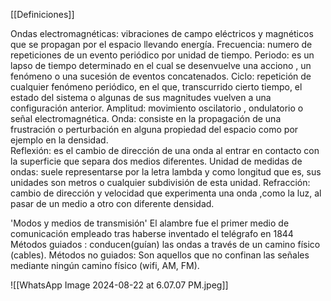 [[Definiciones]]

Ondas electromagnéticas: vibraciones de campo eléctricos y magnéticos que se propagan por el espacio llevando energía.
Frecuencia: numero de repeticiones de un evento periódico por unidad de tiempo.
Periodo: es un lapso de tiempo determinado en el cual se desenvuelve una acciono , un fenómeno o una sucesión de eventos concatenados.
Ciclo: repetición de cualquier fenómeno periódico, en el que, transcurrido cierto tiempo, el estado del sistema o algunas de sus magnitudes vuelven a una configuración anterior. 
Amplitud: movimiento oscilatorio , ondulatorio o señal electromagnética.
Onda: consiste en la propagación de una frustración o perturbación en alguna propiedad del espacio como por ejemplo en la densidad.  
Reflexión: es el cambio de dirección de una onda al entrar en contacto con la superficie que separa dos medios diferentes.
Unidad de medidas de ondas: suele representarse por la letra lambda y como longitud que es, sus unidades son metros o cualquier subdivisión de esta unidad.
Refracción: cambio de dirección y velocidad que experimenta una onda ,como la luz, al pasar de un medio a otro con diferente densidad.

'Modos y medios de transmisión'
El alambre fue el primer medio de comunicación empleado tras haberse inventado el telégrafo en 1844
Métodos guiados : conducen(guían) las ondas a través de un camino físico (cables).
Métodos no guiados: Son aquellos que no confinan las señales mediante ningún camino físico (wifi, AM, FM).


![[WhatsApp Image 2024-08-22 at 6.07.07 PM.jpeg]]
